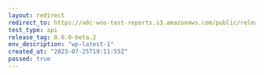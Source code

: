 ```yaml
---
layout: redirect
redirect_to: https://a8c-woo-test-reports.s3.amazonaws.com/public/release/8.0.0-beta.2/wp-latest-1/api/index.html
test_type: api
release_tag: 8.0.0-beta.2
env_description: "wp-latest-1"
created_at: "2023-07-25T19:11:55Z"
passed: true
---
```

